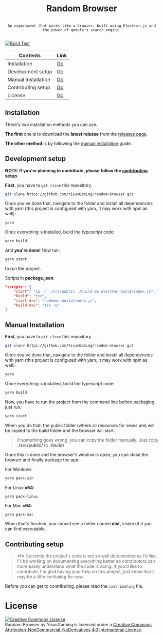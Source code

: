 <div align="center" style="display:flex;flex-direction:column;">
    <h1>Random Browser</h1>

    An experiment that works like a browser, built using Electron.js and the power of google's search engine.
</div>

[![Build Test](https://github.com/YisusGaming/random-browser/actions/workflows/integrate.yml/badge.svg?branch=main)](https://github.com/YisusGaming/random-browser/actions/workflows/integrate.yml)

| Contents | Link |
|--------|------|
|Installation|[Go](#installation)|
|Development setup |[Go](#development-setup)|
|Manual installation|[Go](#manual-installation)|
|Contributing setup|[Go](#contributing-setup)|
|License|[Go](#license)

## Installation
There's two installation methods you can use. 

**The first** one is to download the **latest release** from the [releases page](https://github.com/YisusGaming/random-browser/releases).

**The other method** is by following the [manual installation](#manual-installation) guide.

## Development setup

**NOTE: If you're planning to contribute, please follow the [contributing setup](#contributing-setup)**.

**First**, you have to `git clone` this repository.
```bash
git clone https://github.com/YisusGaming/random-browser.git
```

Once you've done that, navigate to the folder and install all dependencies with yarn (this project is configured with yarn, it may work with npm as well):

```bash
yarn
```

Once everything is installed, build the typescript code:
```bash
yarn build
```


And **you're done**! Now run:
```bash
yarn start
```
to run the project.

Scripts in **package.json**:
```json
"scripts": {
    "start": "cp -r ./src/public ./build && electron build/index.js",
    "build": "tsc",
    "start:dev": "nodemon build/index.js",
    "build:dev": "tsc -w"
}
```

## Manual Installation

**First**, you have to `git clone` this repository.
```bash
git clone https://github.com/YisusGaming/random-browser.git
```

Once you've done that, navigate to the folder and install all dependencies with yarn (this project is configured with yarn, it may work with npm as well):

```bash
yarn
```

Once everything is installed, build the typescript code:
```bash
yarn build
```

Now, you have to run the project from the command line before packaging, just run:

```bash
yarn start
```

When you do that, the public folder (where all resources for views are) will be copied to the build folder and the browser will start.

> If something goes wrong, you can copy the folder manually. Just copy **./src/public/** to **./build/**

Once this is done and the browser's window is open, you can close the browser and finally package the app:

For Windows:
```bash
yarn pack-win
```

For Linux **x64**:
```
yarn pack-linux
```

For Mac **x64**:
```bash
yarn pack-mac
```

When that's finished, you should see a folder named **dist**, inside of it you can find executable.

## Contributing setup
> **<!>** Currently the project's code is not so well documented as I'd like. I'll be working on documenting everything better so contributors can more easily understand what the code is doing. If you'd like to contribute, I'm glad having your help on this project, just know that it may be a little confusing for now.

<!-- TODO: Create the contributing file -->
Before you can get to contributing, please read the `contributing` file.

# License
<a rel="license" href="http://creativecommons.org/licenses/by-nc-nd/4.0/"><img alt="Creative Commons License" style="border-width:0" src="https://i.creativecommons.org/l/by-nc-nd/4.0/88x31.png" /></a><br /><span xmlns:dct="http://purl.org/dc/terms/" property="dct:title">Random Browser</span> by <span xmlns:cc="http://creativecommons.org/ns#" property="cc:attributionName">YisusGaming</span> is licensed under a <a rel="license" href="http://creativecommons.org/licenses/by-nc-nd/4.0/">Creative Commons Attribution-NonCommercial-NoDerivatives 4.0 International License</a>.
